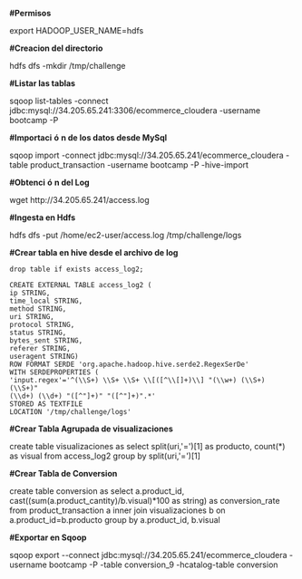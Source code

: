 <p>
    <strong>#Permisos</strong>
</p>
<p>
    export HADOOP_USER_NAME=hdfs
</p>
<p>
    <strong>#Creacion del directorio</strong>
</p>
<p>
    hdfs dfs -mkdir /tmp/challenge
</p>
<p>
    <strong>#Listar las tablas</strong>
</p>
<p>
    sqoop list-tables -connect
    jdbc:mysql://34.205.65.241:3306/ecommerce_cloudera -username bootcamp -P
</p>
<p>
    <strong>#Importaci</strong>
    <strong>ó</strong>
    <strong>n de los datos desde MySql</strong>
</p>
<p>
    sqoop import -connect jdbc:mysql://34.205.65.241/ecommerce_cloudera -table
    product_transaction -username bootcamp -P -hive-import
</p>
<p>
    <strong>#Obtenci</strong>
    <strong>ó</strong>
    <strong>n del Log</strong>
</p>
<p>
    wget http://34.205.65.241/access.log
</p>
<p>
    <strong>#Ingesta en Hdfs</strong>
</p>
<p>
    hdfs dfs -put /home/ec2-user/access.log /tmp/challenge/logs
</p>
<p>
    <strong>#Crear tabla en hive desde el archivo de log</strong>
</p>
<p>
    
    drop table if exists access_log2;
    
    CREATE EXTERNAL TABLE access_log2 (
    ip STRING,
    time_local STRING,
    method STRING,
    uri STRING,
    protocol STRING,
    status STRING,
    bytes_sent STRING,
    referer STRING,
    useragent STRING)
    ROW FORMAT SERDE 'org.apache.hadoop.hive.serde2.RegexSerDe'
    WITH SERDEPROPERTIES (
    'input.regex'='^(\\S+) \\S+ \\S+ \\[([^\\[]+)\\] "(\\w+) (\\S+) (\\S+)"
    (\\d+) (\\d+) "([^"]+)" "([^"]+)".*'
    STORED AS TEXTFILE
    LOCATION '/tmp/challenge/logs'
</p>
<p>
    <strong>#Crear Tabla Agrupada de visualizaciones</strong>
</p>
<p>
    create table visualizaciones as select split(uri,'=')[1] as producto,
    count(*) as visual from access_log2 group by split(uri,'=')[1]
</p>
<p>
    <strong>#Crear Tabla de Conversion</strong>
</p>
<p>
    create table conversion as select a.product_id,
    cast((sum(a.product_cantity)/b.visual)*100 as string) as conversion_rate
    from product_transaction a inner join visualizaciones b on
    a.product_id=b.producto
    group by a.product_id, b.visual
</p>
<p>
    <strong>#Exportar en Sqoop</strong>
</p>
<p>
    sqoop export --connect jdbc:mysql://34.205.65.241/ecommerce_cloudera
    -username bootcamp -P -table conversion_9 -hcatalog-table conversion
</p>
